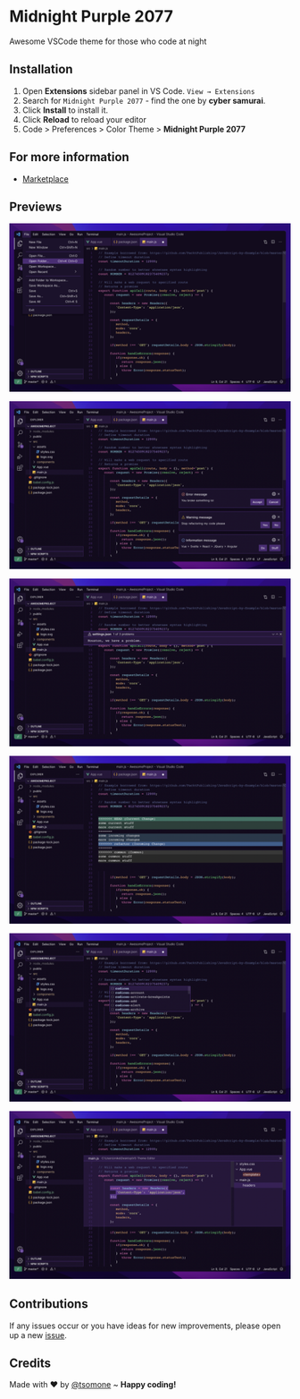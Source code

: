 # Midnight Purple 2077

Awesome VSCode theme for those who code at night

## Installation

1. Open **Extensions** sidebar panel in VS Code. `View → Extensions`
2. Search for `Midnight Purple 2077` - find the one by **cyber samurai**.
3. Click **Install** to install it.
4. Click **Reload** to reload your editor
5. Code > Preferences > Color Theme > **Midnight Purple 2077**

## For more information

- [Marketplace](https://marketplace.visualstudio.com/items?itemName=cybersamurai.midnight-purple-2077)

## Previews

<p align="center">
<img src="https://raw.githubusercontent.com/tsomone/midnight-purple-theme/main/images/preview1.png" alt="Preview 1">
</p>

<p align="center">
<img src="https://raw.githubusercontent.com/tsomone/midnight-purple-theme/main/images/preview2.png" alt="Preview 2">
</p>

<p align="center">
<img src="https://raw.githubusercontent.com/tsomone/midnight-purple-theme/main/images/preview3.png" alt="Preview 3">
</p>

<p align="center">
<img src="https://raw.githubusercontent.com/tsomone/midnight-purple-theme/main/images/preview4.png" alt="Preview 4">
</p>

<p align="center">
<img src="https://raw.githubusercontent.com/tsomone/midnight-purple-theme/main/images/preview5.png" alt="Preview 5">
</p>

<p align="center">
<img src="https://raw.githubusercontent.com/tsomone/midnight-purple-theme/main/images/preview6.png" alt="Preview 6">
</p>

## Contributions

If any issues occur or you have ideas for new improvements, please open up a new [issue](https://github.com/tsomone/midnight-purple-theme/issues).

## Credits

Made with ❤️ by [@tsomone](https://github.com/tsomone) ~ **Happy coding!**
